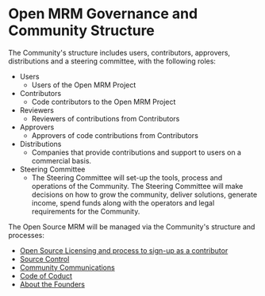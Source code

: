 # Open MRM Governance and Community Structure

The Community's structure includes users, contributors, approvers, distributions and a steering committee, with the following roles:

* Users
  *  Users of the Open MRM Project 
* Contributors
  *   Code contributors to the Open MRM Project
* Reviewers
  *   Reviewers of contributions from Contributors
* Approvers
  *   Approvers of code contributions from Contributors
* Distributions
  *   Companies that provide contributions and support to users on a commercial basis.
* Steering Committee
  *   The Steering Committee will set-up the tools, process and operations of the Community.   The Steering Committee will make decisions on how to grow the community, deliver solutions, generate income, spend funds along with the operators and legal requirements for the Community. 

The Open Source MRM will be managed via the Community's structure and processes:

* [Open Source Licensing and process to sign-up as a contributor](https://github.com/jbottum/openmrmtest/blob/main/governance.md) 
* [Source Control](https://github.com/OpenMRM/OpenMRM/blob/main/sourecontrol.md)  
* [Community Communications](https://github.com/jbottum/openmrmtest/blob/main/communications.md) 
* [Code of Coduct](https://github.com/OpenMRM/OpenMRM/blob/main/codeofconduct.md)
* [About the Founders](https://github.com/jbottum/openmrmtest/blob/main/founders.md)
